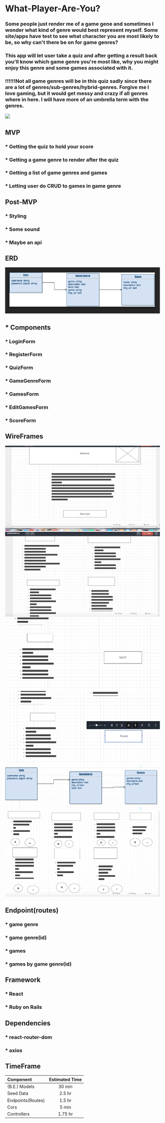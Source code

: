 # What-Player-Are-You?

### Some people just render me of a game gene and sometimes I wonder what kind of genre would best represent myself. Some site/apps have test to see what character you are most likely to be, so why can't there be on for game genres?

### This app will let user take a quiz and after getting a result back you'll know which game genre you're most like, why you might enjoy this genre and some games associated with it.

### !!!!!!Not all game genres will be in this quiz sadly since there are a lot of genres/sub-genres/hybrid-genres. Forgive me I love gaming, but it would get messy and crazy if all genres where in here. I will have more of an umbrella term with the genres.


![](https://media.giphy.com/media/TTy5YmVmhmWhq/giphy.gif)

## MVP
### * Getting the quiz to hold your score
### * Getting a game genre to render after the quiz
### * Getting a list of game genres and games
### * Letting user do CRUD to games in game genre

## Post-MVP
### * Styling
### * Some sound
### * Maybe an api 

## ERD
![](https://github.com/Blackstarstorm/What-Player-Are-You-/blob/master/Screen%20Shot%202019-12-02%20at%2011.36.46%20AM.png) 

##  * Components
### * LoginForm
### * RegisterForm
### * QuizForm
### * GameGenreForm
### * GamesForm
### * EditGamesForm
### * ScoreForm 

## WireFrames
![](https://github.com/Blackstarstorm/What-Player-Are-You-/blob/master/Screen%20Shot%202019-11-28%20at%202.01.17%20PM.png)
![](https://github.com/Blackstarstorm/What-Player-Are-You-/blob/master/Screen%20Shot%202019-11-28%20at%202.01.58%20PM.png)
![](https://github.com/Blackstarstorm/What-Player-Are-You-/blob/master/Screen%20Shot%202019-11-28%20at%202.02.11%20PM.png)
![](https://github.com/Blackstarstorm/What-Player-Are-You-/blob/master/Screen%20Shot%202019-11-28%20at%202.02.30%20PM.png)
![](https://github.com/Blackstarstorm/What-Player-Are-You-/blob/master/Screen%20Shot%202019-11-27%20at%209.31.27%20PM.png)
![](https://github.com/Blackstarstorm/What-Player-Are-You-/blob/master/Screen%20Shot%202019-11-28%20at%201.58.50%20PM.png)

##  Endpoint(routes)
### * game genre
### * game genre(id)
### * games
### * games by game genre(id)

## Framework
### * React
### * Ruby on Rails

## Dependencies
### * react-router-dom
### * axios

## TimeFrame

|Compenent|Estimated Time|
|:---| :---: |
|(B.E.) Models| 30 min|
|Seed Data| 2.5 hr|
|Endpoints(Routes)| 1.5 hr|
|Cors|5 min|
|Controllers|1.75 hr|


